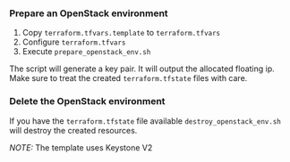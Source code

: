 ### Prepare an OpenStack environment

1. Copy `terraform.tfvars.template` to `terraform.tfvars`
1. Configure `terraform.tfvars`
1. Execute `prepare_openstack_env.sh`

The script will generate a key pair. It will output the allocated floating ip.
Make sure to treat the created `terraform.tfstate` files with care.

### Delete the OpenStack environment

If you have the `terraform.tfstate` file available `destroy_openstack_env.sh` will
destroy the created resources.

*NOTE:* The template uses Keystone V2